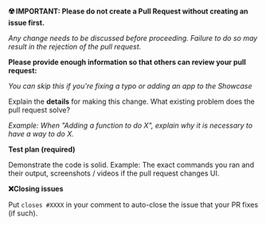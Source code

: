 **☢️ IMPORTANT: Please do not create a Pull Request without creating an issue first.**

*Any change needs to be discussed before proceeding. Failure to do so may result in the rejection of the pull request.*

**Please provide enough information so that others can review your pull request:**

*You can skip this if you're fixing a typo or adding an app to the Showcase*



Explain the **details** for making this change. What existing problem does the pull request solve?

*Example: When "Adding a function to do X", explain why it is necessary to have a way to do X.*



**Test plan (required)**

Demonstrate the code is solid. Example: The exact commands you ran and their output, screenshots / videos if the pull request changes UI.


 

**❌Closing issues**

Put `closes #XXXX` in your comment to auto-close the issue that your PR fixes (if such).
